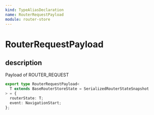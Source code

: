 ```yaml
---
kind: TypeAliasDeclaration
name: RouterRequestPayload
module: router-store
---
```


# RouterRequestPayload

## description

Payload of ROUTER_REQUEST

```ts
export type RouterRequestPayload<
  T extends BaseRouterStoreState = SerializedRouterStateSnapshot
> = {
  routerState: T;
  event: NavigationStart;
};
```
